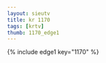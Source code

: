 ```yaml
--- 
layout: sieutv
title: kr 1170
tags: [krtv]
thumb: 1170_edge1
---
```

{% include edge1 key="1170" %} 
